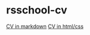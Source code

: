 # rsschool-cv
[CV in markdown](https://ylepner.github.io/rsschool-cv/cv)
[CV in html/css](https://github.com/ylepner/rsschool-cv)
